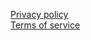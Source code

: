 [Privacy policy](https://hitakirushmoon.github.io/mi12/privacy-policy)<br>
[Terms of service](https://hitakirushmoon.github.io/mi12/terms-and-conditions)
